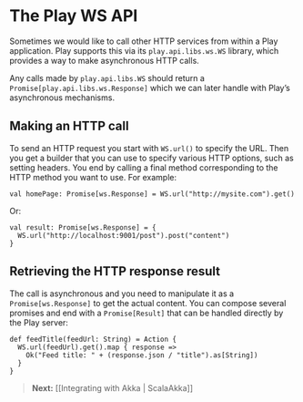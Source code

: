 # The Play WS API

Sometimes we would like to call other HTTP services from within a Play application. Play supports this via its `play.api.libs.ws.WS` library, which provides a way to make asynchronous HTTP calls.

Any calls made by `play.api.libs.WS` should return a `Promise[play.api.libs.ws.Response]` which we can later handle with Play’s asynchronous mechanisms.

## Making an HTTP call

To send an HTTP request you start with `WS.url()` to specify the URL. Then you get a builder that you can use to specify various HTTP options, such as setting headers. You end by calling a final method corresponding to the HTTP method you want to use. For example:

```
val homePage: Promise[ws.Response] = WS.url("http://mysite.com").get()
```

Or:

```
val result: Promise[ws.Response] = {
  WS.url("http://localhost:9001/post").post("content")
}
```

## Retrieving the HTTP response result

The call is asynchronous and you need to manipulate it as a `Promise[ws.Response]` to get the actual content. You can compose several promises and end with a `Promise[Result]` that can be handled directly by the Play server:

```
def feedTitle(feedUrl: String) = Action {
  WS.url(feedUrl).get().map { response =>
    Ok("Feed title: " + (response.json / "title").as[String])
  }  
}
```

> **Next:** [[Integrating with Akka | ScalaAkka]]
